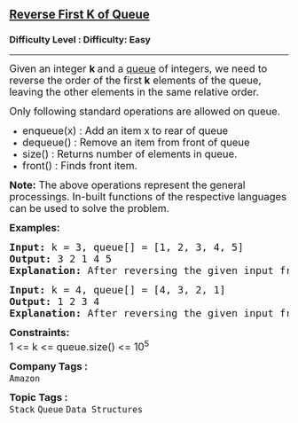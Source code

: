 <h2><a href="https://www.geeksforgeeks.org/problems/reverse-first-k-elements-of-queue--123903/1?page=2&category=Stack&sortBy=difficulty">Reverse First K of Queue</a></h2><h3>Difficulty Level : Difficulty: Easy</h3><hr><div class="problems_problem_content__Xm_eO"><p><span style="font-size: 18px;">Given an integer <strong>k </strong>and a&nbsp;<a href="http://www.geeksforgeeks.org/queue-data-structure/">queue</a>&nbsp;of integers, we need to reverse the order of the first<strong> k</strong> elements of the queue, leaving the other elements in the same relative order.</span></p>
<p><span style="font-size: 18px;">Only following standard operations are allowed on queue.</span></p>
<ul>
<li><span style="font-size: 18px;">enqueue(x) : Add an item x to rear of queue</span></li>
<li><span style="font-size: 18px;">dequeue() : Remove an item from front of queue</span></li>
<li><span style="font-size: 18px;">size() : Returns number of elements in queue.</span></li>
<li><span style="font-size: 18px;">front() : Finds front item.<br></span></li>
</ul>
<p><strong style="font-size: 18px;">Note:</strong><span style="font-size: 18px;">&nbsp;The above operations represent the general processings. In-built functions of the respective languages can be used to solve the problem.</span></p>
<p><strong><span style="font-size: 18px;">Examples:</span></strong></p>
<pre><strong><span style="font-size: 18px;">Input: </span></strong><span style="font-size: 18px;">k =</span><span style="font-size: 18px;"> 3, queue[] = [1, 2, 3, 4, 5]
<strong>Output: </strong>3 2 1 4 5
<strong>Explanation: </strong>After reversing the given input from the 3rd position the resultant output will be 3 2 1 4 5.</span>
</pre>
<pre><strong><span style="font-size: 18px;">Input: </span></strong><span style="font-size: 18px;">k = 4, queue[] = [4, 3, 2, 1]
<strong>Output: </strong>1 2 3 4
<strong>Explanation: </strong>After reversing the given input from the 4th position the resultant output will be 1 2 3 4.</span></pre>
<p><span style="font-size: 18px;"><strong>Constraints:</strong><br>1 &lt;= k &lt;= queue.size() &lt;= 10<sup>5</sup></span></p></div><p><span style=font-size:18px><strong>Company Tags : </strong><br><code>Amazon</code>&nbsp;<br><p><span style=font-size:18px><strong>Topic Tags : </strong><br><code>Stack</code>&nbsp;<code>Queue</code>&nbsp;<code>Data Structures</code>&nbsp;